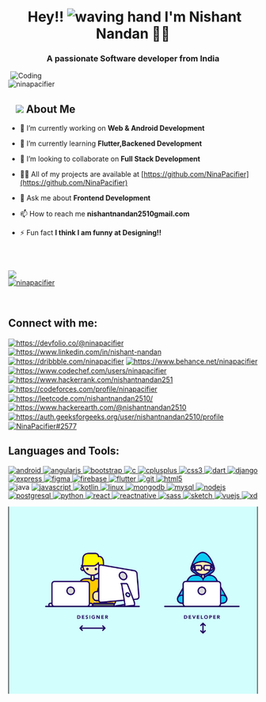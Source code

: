 # <h1 align="center">️ **Hey!!  <img src="https://raw.githubusercontent.com/KarthikNayak024/KarthikNayak024/master/assets/wave.gif" alt="waving hand" width="30px"> I'm Nishant Nandan** 🎯️🚀️</h1>

<h3 align="center">A passionate Software developer from India</h3>

<img align="right" alt="Coding" width="500" src="https://media.giphy.com/media/Y4ak9Ki2GZCbJxAnJD/giphy.gif">

<p align="left"> <img src="https://komarev.com/ghpvc/?username=ninapacifier&label=Profile%20views&color=0e75b6&style=flat" alt="ninapacifier" /> </p>


## &nbsp; &nbsp;<img src="https://media.giphy.com/media/WUlplcMpOCEmTGBtBW/giphy.gif" width="30"> **About Me**

- 🔭 I’m currently working on **Web & Android Development**

- 🌱 I’m currently learning **Flutter,Backened Development**

- 👯 I’m looking to collaborate on **Full Stack Development**

- 👨‍💻 All of my projects are available at [https://github.com/NinaPacifier](https://github.com/NinaPacifier)

- 💬 Ask me about **Frontend Development**

- 📫 How to reach me **nishantnandan2510gmail.com**

- ⚡ Fun fact **I think I am funny at Designing!!**
<br>
<br>


<p><a href="https://github.com/NinaPacifier">
<img width="440" align="left" src="https://github-readme-stats.vercel.app/api?username=ninapacifier&show_icons=true&include_all_commits=true&theme=blue-green&count_private=true"/></p></a><a href="https://github.com/NinaPacifier"><img width="440"src="https://github-readme-stats.vercel.app/api/top-langs?username=ninapacifier&show_icons=true&locale=en&layout=compact&theme=blue-green"" alt="ninapacifier" /></a></p>

<br>
<h2 align="left">Connect with me:</h2>
<p align="left">
<a href="https://dev.to/https://devfolio.co/@ninapacifier" target="blank"><img align="center" src="https://cdn.jsdelivr.net/npm/simple-icons@3.0.1/icons/dev-dot-to.svg" alt="https://devfolio.co/@ninapacifier" height="30" width="40" /></a>
<a href="https://linkedin.com/in/https://www.linkedin.com/in/nishant-nandan" target="blank"><img align="center" src="https://cdn.jsdelivr.net/npm/simple-icons@3.0.1/icons/linkedin.svg" alt="https://www.linkedin.com/in/nishant-nandan" height="30" width="40" /></a>
<a href="https://dribbble.com/https://dribbble.com/ninapacifier" target="blank"><img align="center" src="https://cdn.jsdelivr.net/npm/simple-icons@3.0.1/icons/dribbble.svg" alt="https://dribbble.com/ninapacifier" height="30" width="40" /></a>
<a href="https://www.behance.net/https://www.behance.net/ninapacifier" target="blank"><img align="center" src="https://cdn.jsdelivr.net/npm/simple-icons@3.0.1/icons/behance.svg" alt="https://www.behance.net/ninapacifier" height="30" width="40" /></a>
<a href="https://www.codechef.com/users/https://www.codechef.com/users/ninapacifier" target="blank"><img align="center" src="https://cdn.jsdelivr.net/npm/simple-icons@3.1.0/icons/codechef.svg" alt="https://www.codechef.com/users/ninapacifier" height="30" width="40" /></a>
<a href="https://www.hackerrank.com/https://www.hackerrank.com/nishantnandan251" target="blank"><img align="center" src="https://cdn.jsdelivr.net/npm/simple-icons@3.0.1/icons/hackerrank.svg" alt="https://www.hackerrank.com/nishantnandan251" height="30" width="40" /></a>
<a href="https://codeforces.com/profile/https://codeforces.com/profile/ninapacifier" target="blank"><img align="center" src="https://cdn.jsdelivr.net/npm/simple-icons@3.0.1/icons/codeforces.svg" alt="https://codeforces.com/profile/ninapacifier" height="30" width="40" /></a>
<a href="https://www.leetcode.com/https://leetcode.com/nishantnandan2510/" target="blank"><img align="center" src="https://cdn.jsdelivr.net/npm/simple-icons@3.0.1/icons/leetcode.svg" alt="https://leetcode.com/nishantnandan2510/" height="30" width="40" /></a>
<a href="https://www.hackerearth.com/https://www.hackerearth.com/@nishantnandan2510" target="blank"><img align="center" src="https://cdn.jsdelivr.net/npm/simple-icons@3.0.1/icons/hackerearth.svg" alt="https://www.hackerearth.com/@nishantnandan2510" height="30" width="40" /></a>
<a href="https://auth.geeksforgeeks.org/user/https://auth.geeksforgeeks.org/user/nishantnandan2510/profile" target="blank"><img align="center" src="https://cdn.jsdelivr.net/npm/simple-icons@3.0.1/icons/geeksforgeeks.svg" alt="https://auth.geeksforgeeks.org/user/nishantnandan2510/profile" height="30" width="40" /></a>
<a href="https://discord.gg/NinaPacifier#2577" target="blank"><img align="center" src="https://cdn.jsdelivr.net/npm/simple-icons@3.0.1/icons/discord.svg" alt="NinaPacifier#2577" height="30" width="40" /></a>
</p>

<h2 align="left">Languages and Tools:</h2>
<p align="left"> <a href="https://developer.android.com" target="_blank"> <img src="https://devicons.github.io/devicon/devicon.git/icons/android/android-original-wordmark.svg" alt="android" width="40" height="40"/> </a> <a href="https://angular.io" target="_blank"> <img src="https://devicons.github.io/devicon/devicon.git/icons/angularjs/angularjs-original.svg" alt="angularjs" width="40" height="40"/> </a> <a href="https://getbootstrap.com" target="_blank"> <img src="https://devicons.github.io/devicon/devicon.git/icons/bootstrap/bootstrap-plain.svg" alt="bootstrap" width="40" height="40"/> </a> <a href="https://www.cprogramming.com/" target="_blank"> <img src="https://devicons.github.io/devicon/devicon.git/icons/c/c-original.svg" alt="c" width="40" height="40"/> </a> <a href="https://www.w3schools.com/cpp/" target="_blank"> <img src="https://devicons.github.io/devicon/devicon.git/icons/cplusplus/cplusplus-original.svg" alt="cplusplus" width="40" height="40"/> </a> <a href="https://www.w3schools.com/css/" target="_blank"> <img src="https://devicons.github.io/devicon/devicon.git/icons/css3/css3-original-wordmark.svg" alt="css3" width="40" height="40"/> </a> <a href="https://dart.dev" target="_blank"> <img src="https://www.vectorlogo.zone/logos/dartlang/dartlang-icon.svg" alt="dart" width="40" height="40"/> </a> <a href="https://www.djangoproject.com/" target="_blank"> <img src="https://devicons.github.io/devicon/devicon.git/icons/django/django-original.svg" alt="django" width="40" height="40"/> </a> <a href="https://expressjs.com" target="_blank"> <img src="https://devicons.github.io/devicon/devicon.git/icons/express/express-original-wordmark.svg" alt="express" width="40" height="40"/> </a> <a href="https://www.figma.com/" target="_blank"> <img src="https://www.vectorlogo.zone/logos/figma/figma-icon.svg" alt="figma" width="40" height="40"/> </a> <a href="https://firebase.google.com/" target="_blank"> <img src="https://www.vectorlogo.zone/logos/firebase/firebase-icon.svg" alt="firebase" width="40" height="40"/> </a> <a href="https://flutter.dev" target="_blank"> <img src="https://www.vectorlogo.zone/logos/flutterio/flutterio-icon.svg" alt="flutter" width="40" height="40"/> </a> <a href="https://git-scm.com/" target="_blank"> <img src="https://www.vectorlogo.zone/logos/git-scm/git-scm-icon.svg" alt="git" width="40" height="40"/> </a> <a href="https://www.w3.org/html/" target="_blank"> <img src="https://devicons.github.io/devicon/devicon.git/icons/html5/html5-original-wordmark.svg" alt="html5" width="40" height="40"/> </a> <br> <img src="https://devicons.github.io/devicon/devicon.git/icons/java/java-original-wordmark.svg" alt="java" width="40" height="40"/> </a> <a href="https://developer.mozilla.org/en-US/docs/Web/JavaScript" target="_blank"> <img src="https://devicons.github.io/devicon/devicon.git/icons/javascript/javascript-original.svg" alt="javascript" width="40" height="40"/> </a> <a href="https://kotlinlang.org" target="_blank"> <img src="https://www.vectorlogo.zone/logos/kotlinlang/kotlinlang-icon.svg" alt="kotlin" width="40" height="40"/> </a> <a href="https://www.linux.org/" target="_blank"> <img src="https://devicons.github.io/devicon/devicon.git/icons/linux/linux-original.svg" alt="linux" width="40" height="40"/> </a> <a href="https://www.mongodb.com/" target="_blank"> <img src="https://devicons.github.io/devicon/devicon.git/icons/mongodb/mongodb-original-wordmark.svg" alt="mongodb" width="40" height="40"/> </a> <a href="https://www.mysql.com/" target="_blank"> <img src="https://devicons.github.io/devicon/devicon.git/icons/mysql/mysql-original-wordmark.svg" alt="mysql" width="40" height="40"/> </a> <a href="https://nodejs.org" target="_blank"> <img src="https://devicons.github.io/devicon/devicon.git/icons/nodejs/nodejs-original-wordmark.svg" alt="nodejs" width="40" height="40"/> </a> <a href="https://www.postgresql.org" target="_blank"> <img src="https://devicons.github.io/devicon/devicon.git/icons/postgresql/postgresql-original-wordmark.svg" alt="postgresql" width="40" height="40"/> </a> <a href="https://www.python.org" target="_blank"> <img src="https://devicons.github.io/devicon/devicon.git/icons/python/python-original.svg" alt="python" width="40" height="40"/> </a> <a href="https://reactjs.org/" target="_blank"> <img src="https://devicons.github.io/devicon/devicon.git/icons/react/react-original-wordmark.svg" alt="react" width="40" height="40"/> </a> <a href="https://reactnative.dev/" target="_blank"> <img src="https://reactnative.dev/img/header_logo.svg" alt="reactnative" width="40" height="40"/> </a> <a href="https://sass-lang.com" target="_blank"> <img src="https://devicons.github.io/devicon/devicon.git/icons/sass/sass-original.svg" alt="sass" width="40" height="40"/> </a> <a href="https://www.sketch.com/" target="_blank"> <img src="https://www.vectorlogo.zone/logos/sketchapp/sketchapp-icon.svg" alt="sketch" width="40" height="40"/> </a> <a href="https://vuejs.org/" target="_blank"> <img src="https://devicons.github.io/devicon/devicon.git/icons/vuejs/vuejs-original-wordmark.svg" alt="vuejs" width="40" height="40"/> </a> <a href="https://www.adobe.com/products/xd.html" target="_blank"> <img src="https://cdn.worldvectorlogo.com/logos/adobe-xd.svg" alt="xd" width="40" height="40"/> </a> </p>

<img align="center" alt="Coding" width="1000" src="https://github.com/NinaPacifier/NinaPacifier/blob/main/github%20i.gif">




